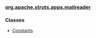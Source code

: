 ### [org.apache.struts.apps.mailreader](package-summary.html.md)

### Classes

-   [Constants](Constants.html.md)

